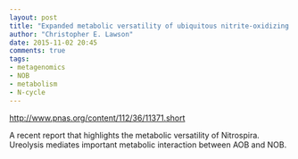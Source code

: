 ```yaml
---
layout: post
title: "Expanded metabolic versatility of ubiquitous nitrite-oxidizing bacteria from the genus Nitrospira"
author: "Christopher E. Lawson"
date: 2015-11-02 20:45
comments: true
tags:
- metagenomics
- NOB
- metabolism
- N-cycle 
---
```


http://www.pnas.org/content/112/36/11371.short

A recent report that highlights the metabolic versatility of Nitrospira. Ureolysis mediates important metabolic interaction between AOB and NOB.  